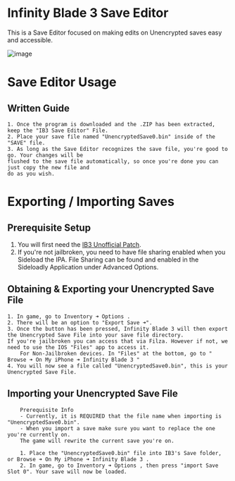 # Infinity Blade 3 Save Editor
This is a Save Editor focused on making edits on Unencrypted saves easy and accessible.

![image](https://github.com/G40styBoy/Infinity-Blade-3-Save-Editor/assets/81126701/63633cd7-b729-4aa8-910f-dfec7b78db51)

# Save Editor Usage

## Written Guide
    1. Once the program is downloaded and the .ZIP has been extracted, keep the "IB3 Save Editor" File.
    2. Place your save file named "UnencryptedSave0.bin" inside of the "SAVE" file.
    3. As long as the Save Editor recognizes the save file, you're good to go. Your changes will be
    flushed to the save file automatically, so once you're done you can just copy the new file and 
    do as you wish.

# Exporting / Importing Saves
## Prerequisite Setup
1. You will first need the [IB3 Unofficial Patch](https://drive.google.com/drive/folders/1svHjQxE4u_yDy1RzDh0i1Kvic2iWIudi?usp=sharing).
2. If you're not jailbroken, you need to have file sharing enabled when you Sideload the IPA. File Sharing can be found and enabled in the Sideloadly Application under Advanced Options.

## Obtaining & Exporting your Unencrypted Save File
    1. In game, go to Inventory ➜ Options .
    2. There will be an option to "Export Save ➜".
    3. Once the button has been pressed, Infinity Blade 3 will then export the Unencrypted Save File into your save file directory.
    If you're jailbroken you can access that via Filza. However if not, we need to use the IOS "Files" app to access it.
        For Non-Jailbroken devices. In "Files" at the bottom, go to " Browse ➜ On My iPhone ➜ Infinity Blade 3 "
    4. You will now see a file called "UnencryptedSave0.bin", this is your Unencrypted Save File.

## Importing your Unencrypted Save File
        Prerequisite Info
        - Currently, it is REQUIRED that the file name when importing is "UnencryptedSave0.bin".
        - When you import a save make sure you want to replace the one you're currently on. 
        The game will rewrite the current save you're on.

        1. Place the "UnencryptedSave0.bin" file into IB3's Save folder, or Browse ➜ On My iPhone ➜ Infinity Blade 3 .
        2. In game, go to Inventory ➜ Options , then press "import Save Slot 0". Your save will now be loaded.
